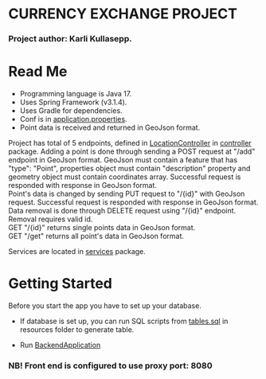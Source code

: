 # CURRENCY EXCHANGE PROJECT

### Project author: Karli Kullasepp.

# Read Me

* Programming language is Java 17.
* Uses Spring Framework (v3.1.4).
* Uses Gradle for dependencies.
* Conf is in [application.properties](src/main/resources/application.properties).
* Point data is received and returned in GeoJson format.

Project has total of 5 endpoints, defined
in [LocationController](src/main/java/com/locator/backend/controllers/LocationController.java)
in [controller](src/main/java/com/locator/backend/controllers) package.
Adding a point is done through sending a POST request at "/add" endpoint in GeoJson format.
GeoJson must contain a feature that has "type": "Point", properties object must contain "description" property and
geometry object must contain coordinates array.
Successful request is responded with response in GeoJson format. <br/>
Point's data is changed by sending PUT request to "/{id}" with GeoJson request.
Successful request is responded with response in GeoJson format. <br/>
Data removal is done through DELETE request using "/{id}" endpoint. Removal requires valid id. <br/>
GET "/{id}" returns single points data in GeoJson format. <br/>
GET "/get" returns all point's data in GeoJson format.

Services are located in [services](src/main/java/com/locator/backend/services) package.

# Getting Started

Before you start the app you have to set up your database.

* If database is set up, you can run SQL scripts from [tables.sql](src/main/resources/tables.sql) in resources
  folder to generate table.

* Run [BackendApplication](src/main/java/com/locator/backend/BackendApplication.java)

### NB! Front end is configured to use proxy port: 8080
